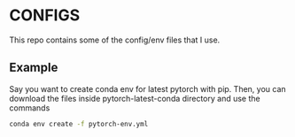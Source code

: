 # CONFIGS

This repo contains some of the config/env files that I use.

## Example

Say you want to create conda env for latest pytorch with pip. Then, you can download the files inside pytorch-latest-conda directory and use the commands

```Bash
conda env create -f pytorch-env.yml
```
